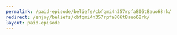 ```yaml
---
permalink: /paid-episode/beliefs/cbfqmi4n357rpfa806t8auo68rk/
redirect: /enjoy/beliefs/cbfqmi4n357rpfa806t8auo68rk/
layout: paid-episode
---
```

